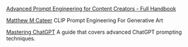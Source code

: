 
[Advanced Prompt Engineering for Content Creators - Full Handbook](https://www.freecodecamp.org/news/advanced-prompt-engineering-handbook/)

[Matthew M Cateer](https://matthewmcateer.me/blog/clip-prompt-engineering)
CLIP Prompt Engineering For Generative Art

[Mastering ChatGPT](https://gptbot.io/master-chatgpt-prompting-techniques-guide/)
A guide that covers advanced ChatGPT prompting techniques.
